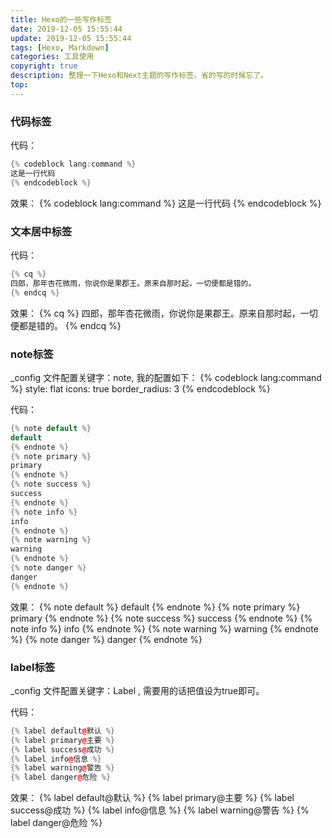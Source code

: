 ```yaml
---
title: Hexo的一些写作标签
date: 2019-12-05 15:55:44
update: 2019-12-05 15:55:44
tags: [Hexo, Markdown]
categories: 工具使用
copyright: true
description: 整理一下Hexo和Next主题的写作标签，省的写的时候忘了。
top:
---
```

### 代码标签

代码：
```C++  
{% codeblock lang:command %}
这是一行代码
{% endcodeblock %}
```
效果：
{% codeblock lang:command %}
这是一行代码
{% endcodeblock %}

### 文本居中标签
代码：
```C++  
{% cq %}
四郎，那年杏花微雨，你说你是果郡王。原来自那时起，一切便都是错的。
{% endcq %}
```
效果：
{% cq %}
四郎，那年杏花微雨，你说你是果郡王。原来自那时起，一切便都是错的。
{% endcq %}

### note标签

_config 文件配置关键字：note, 我的配置如下：
{% codeblock lang:command %}
style: flat
icons: true
border_radius: 3
{% endcodeblock %}

代码：
```C++  
{% note default %}
default
{% endnote %}
{% note primary %}
primary
{% endnote %}
{% note success %}
success
{% endnote %}
{% note info %}
info
{% endnote %}
{% note warning %}
warning
{% endnote %}
{% note danger %}
danger
{% endnote %}
```
效果：
{% note default %}
default
{% endnote %}
{% note primary %}
primary
{% endnote %}
{% note success %}
success
{% endnote %}
{% note info %}
info
{% endnote %}
{% note warning %}
warning
{% endnote %}
{% note danger %}
danger
{% endnote %}

### label标签
_config 文件配置关键字：Label , 需要用的话把值设为true即可。

代码：
```C++  
{% label default@默认 %}
{% label primary@主要 %}
{% label success@成功 %}
{% label info@信息 %}
{% label warning@警告 %}
{% label danger@危险 %}
```
效果：
{% label default@默认 %}
{% label primary@主要 %}
{% label success@成功 %}
{% label info@信息 %}
{% label warning@警告 %}
{% label danger@危险 %}
